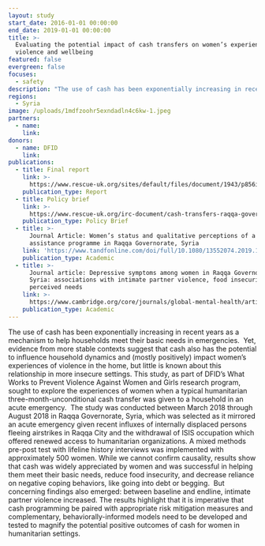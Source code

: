 ```yaml
---
layout: study
start_date: 2016-01-01 00:00:00
end_date: 2019-01-01 00:00:00
title: >-
  Evaluating the potential impact of cash transfers on women’s experience of
  violence and wellbeing
featured: false
evergreen: false
focuses:
  - safety
description: "The use of cash has been exponentially increasing in recent years as a mechanism to help households meet their basic needs in emergencies.\_ Yet, evidence from more stable contexts suggest that cash also has the potential to influence household dynamics and (mostly positively) impact women’s experiences of violence in the home, but little is known about this relationship in more insecure settings."
regions:
  - Syria
image: /uploads/1mdfzoohr5exndadln4c6kw-1.jpeg
partners:
  - name:
    link:
donors:
  - name: DFID
    link:
publications:
  - title: Final report
    link: >-
      https://www.rescue-uk.org/sites/default/files/document/1943/p856ircsyriacashtransfersreportlr.pdf
    publication_type: Report
  - title: Policy brief
    link: >-
      https://www.rescue-uk.org/irc-document/cash-transfers-raqqa-governorate-syria-policy-briefing
    publication_type: Policy Brief
  - title: >-
      Journal Article: Women’s status and qualitative perceptions of a cash
      assistance programme in Raqqa Governorate, Syria
    link: 'https://www.tandfonline.com/doi/full/10.1080/13552074.2019.1624047'
    publication_type: Academic
  - title: >-
      Journal article: Depressive symptoms among women in Raqqa Governorate,
      Syria: associations with intimate partner violence, food insecurity, and
      perceived needs
    link: >-
      https://www.cambridge.org/core/journals/global-mental-health/article/depressive-symptoms-among-women-in-raqqa-governorate-syria-associations-with-intimate-partner-violence-food-insecurity-and-perceived-needs/09CDA18D4F4856458EB239BA78896DBE
    publication_type: Academic
---
```


The use of cash has been exponentially increasing in recent years as a mechanism to help households meet their basic needs in emergencies.&nbsp; Yet, evidence from more stable contexts suggest that cash also has the potential to influence household dynamics and (mostly positively) impact women’s experiences of violence in the home, but little is known about this relationship in more insecure settings. This study, as part of DFID’s What Works to Prevent Violence Against Women and Girls research program, sought to explore the experiences of women when a typical humanitarian three-month-unconditional cash transfer was given to a household in an acute emergency.&nbsp; The study was conducted between March 2018 through August 2018 in Raqqa Governorate, Syria, which was selected as it mirrored an acute emergency given recent influxes of internally displaced persons fleeing airstrikes in Raqqa City and the withdrawal of ISIS occupation which offered renewed access to humanitarian organizations. A mixed methods pre-post test with lifeline history interviews was implemented with approximately 500 women. While we cannot confirm causality, results show that cash was widely appreciated by women and was successful in helping them meet their basic needs, reduce food insecurity, and decrease reliance on negative coping behaviors, like going into debt or begging.&nbsp; But concerning findings also emerged: between baseline and endline, intimate partner violence increased. The results highlight that it is imperative that cash programming be paired with appropriate risk mitigation measures and complementary, behaviorally-informed models need to be developed and tested to magnify the potential positive outcomes of cash for women in humanitarian settings.